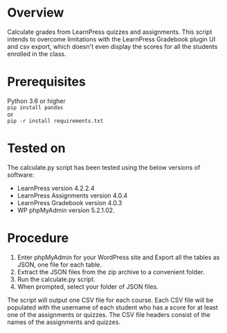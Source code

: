 # Overview
 Calculate grades from LearnPress quizzes and assignments. This script intends to overcome limitations with the LearnPress Gradebook plugin UI and csv export, which doesn't even display the scores for all the students enrolled in the class.

 # Prerequisites
 Python 3.6 or higher  
 `pip install pandas`  
 or  
 `pip -r install requirements.txt`

# Tested on
The calculate.py script has been tested using the below versions of software:  
- LearnPress version 4.2.2.4
- LearnPress Assignments version 4.0.4
- LearnPress Gradebook version 4.0.3
- WP phpMyAdmin version 5.2.1.02.


 # Procedure
 1. Enter phpMyAdmin for your WordPress site and Export all the tables as JSON, one file for each table.
 2. Extract the JSON files from the zip archive to a convenient folder.  
 3. Run the calculate.py script.
 4. When prompted, select your folder of JSON files.  

 
 The script will output one CSV file for each course. Each CSV file will be populated with the username of each student who has a score for at least one of the assignments or quizzes. The CSV file headers consist of the names of the assignments and quizzes.




